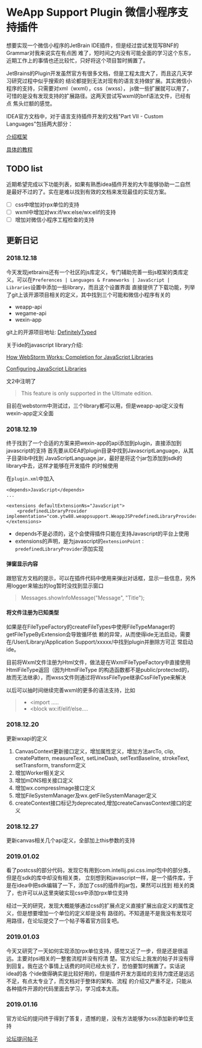 # WeApp Support Plugin 微信小程序支持插件

想要实现一个微信小程序的JetBrain IDE插件，但是经过尝试发现写BNF的Grammar对我来说实在有点困
难了，短时间之内没有可能全面的学习这个东东，近期工作上的事情也还比较忙，只好将这个项目暂时搁置了。

JetBrains的Plugin开发虽然官方有很多文档，但是工程太庞大了，而且这几天学习研究过程中似乎搜索的
结论都提到无法对现有的语言支持做扩展。其实微信小程序的支持，只需要对xml（wxml），css（wxss），
js做一些扩展就可以用了，可惜的是没有发现支持的扩展路径。这两天尝试写wxml的bnf语法文件，已经有点
焦头烂额的感觉。

IDEA官方文档中，对于语言支持插件开发的文档"Part VII - Custom Languages"包括两大部分：

[介绍框架](http://www.jetbrains.org/intellij/sdk/docs/reference_guide/custom_language_support.html)

[具体的教程](http://www.jetbrains.org/intellij/sdk/docs/tutorials/custom_language_support_tutorial.html)

## TODO list
近期希望完成以下功能列表，如果有熟悉idea插件开发的大牛能够协助一二自然是最好不过的了。实在是难以找到有效的文档来发现最佳的实现方案。

* [ ] css中增加对rpx单位的支持
* [ ] wxml中增加对wx:if/wx:else/wx:elif的支持
* [ ] 增加对微信小程序工程检查的支持

## 更新日记

### 2018.12.18
今天发现jetbrains还有一个社区的js库定义，专门辅助完善一些js框架的类库定义。可以在`Preferences |
 Languages & Frameworks | JavaScript | Libraries`设置中添加一些library，而且这个设置界面
 直接提供了下载功能，列举了git上该开源项目相关的定义，其中找到三个可能和微信小程序有关的
 * weapp-api
 * wegame-api
 * wexin-app
 
 git上的开源项目地址: [DefinitelyTyped](https://github.com/DefinitelyTyped/DefinitelyTyped)
 
 关于ide的javascript library介绍:
 
  [How WebStorm Works: Completion for JavaScript Libraries](https://blog.jetbrains.com/webstorm/2014/07/how-webstorm-works-completion-for-javascript-libraries/)
  
  [Configuring JavaScript Libraries](https://www.jetbrains.com/help/idea/configuring-javascript-libraries.html)
  
  文2中注明了
  > This feature is only supported in the Ultimate edition.
  
  目前在webstorm中测试过，三个library都可以用，但是weapp-api定义没有wexin-app定义全面
 
 ### 2018.12.19
 终于找到了一个合适的方案来把wexin-app的api添加到plugin，直接添加到javascript的支持
 首先要从IDEA的plugin目录中找到JavascriptLanguage，从其子目录lib中找到
 JavaScriptLanguage.jar，最好是将这个jar包添加到sdk的library中去，这样才能够在开发插件
 的时候使用
 
 在`plugin.xml`中加入
 ```
 <depends>JavaScript</depends>
 ...
 
 <extensions defaultExtensionNs="JavaScript">
     <predefinedLibraryProvider implementation="com.ytw88.weappsupport.WeappJSPredefinedLibraryProvider"/>
 </extensions>
 ```
 * depends不是必须的，这个会使得插件只能在支持Javascript的平台上使用
 * extensions的声明，是为javascript的`extensionPoint：predefinedLibraryProvider`添加实现
 
 #### 弹窗显示内容
 跟怒官方文档的提示，可以在插件代码中使用来弹出对话框，显示一些信息，另外用logger来输出的log暂时没找到显示窗口
 > Messages.showInfoMessage("Message", "Title");
 
 #### 将文件注册为已知类型
 如果是在FileTypeFactory的createFileTypes中使用FileTypeManager的getFileTypeByExtension会导致循环依
 赖的异常，从而使得ide无法启动，需要在/User/Library/Application Support/xxxxx/中找到plugin并删除方可正
 常启动ide。
 
 目前将Wxml文件注册为Html文件，做法是在WxmlFileTypeFactory中直接使用HtmlFileType返回（因为HtmlFileType
 的构造函数都不是public/protected的，故而无法继承），而wxss文件则通过将WxssFileType继承CssFileType来解决
 
 以后可以抽时间继续完善wxml的更多的语法支持，比如
  > * <import .....
  > * <block wx:if/elif/else....
  
  ### 2018.12.20
  更新wxapi的定义
  1. CanvasContext更新接口定义，增加属性定义，增加方法arcTo, clip, createPattern, measureText, setLineDash, 
  setTextBaseline, strokeText, setTransform, transform定义
  2. 增加Worker相关定义
  3. 增加mDNS相关接口定义
  4. 增加wx.compressImage接口定义
  5. 增加FileSystemManager及wx.getFileSystemManager定义
  6. createContext接口标记为deprecated,增加createCanvasContext接口的定义
  
  ### 2018.12.27
  更新canvas相关几个api定义，全部加上this参数的支持
  
  ### 2019.01.02
  看了postcss的部分代码，发现它有用到com.intellij.psi.css.impl包中的部分类，但是在sdk的库中却没有相关类，
  立刻想到和javascript一样，是一个插件库，于是在idea中把sdk编辑了一下，添加了css的插件的jar包，果然可以找到
  相关的类了，也许可以从这里突破实现css中添加rpx单位支持
  
  经过一天的研究，发现大概能够通过css的扩展点定义直接扩展出自定义的属性定义，但是想要增加一个单位的定义却是没有
  路径的。不知道是不是我没有发现可用路径，在论坛提交了一个帖子等着官方回复吧。
  
  ### 2019.01.03
  今天又研究了一天如何实现添加rpx单位支持，感觉又近了一步，但是还是很遥远。主要对psi相关的一整套流程并没有捋清
  楚。官方论坛上我发的帖子并没有得到回复。我在这个事情上话费的时间已经太长了，恐怕要暂时搁置了。实话说idea的各
  个ide做得确实是比较好用的，但是插件开发方面给的支持力度还是远远不足，有点太专业了，而文档对于整体的架构、流程
  的介绍又严重不足，只能从各种插件开源的代码里面去学习，学习成本太高。
  
  ### 2019.01.16
  官方论坛的提问终于得到了答复，遗憾的是，没有方法能够为css添加新的单位支持
  
  [论坛提问帖子](https://intellij-support.jetbrains.com/hc/en-us/community/posts/360002386819-How-can-I-add-additional-unit-token-define-for-CSS-language-)
